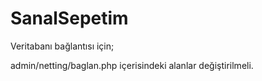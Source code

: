 # SanalSepetim
 
Veritabanı bağlantısı için; 
   
admin/netting/baglan.php içerisindeki alanlar değiştirilmeli.
